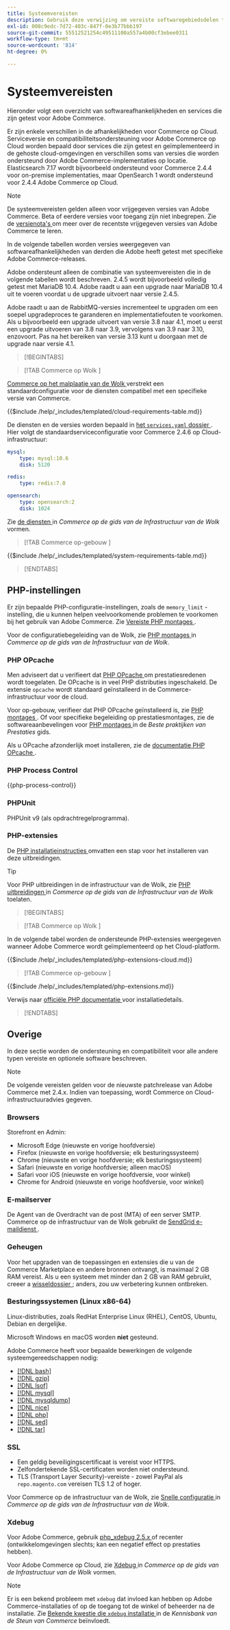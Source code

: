 ```yaml
---
title: Systeemvereisten
description: Gebruik deze verwijzing om vereiste softwaregebiedsdelen te identificeren die met de versies van Adobe Commerce zijn getest.
exl-id: 008c9edc-7d72-403c-847f-0e3b77bbb197
source-git-commit: 55512521254c49511100a557a4b00cf3ebee0311
workflow-type: tm+mt
source-wordcount: '814'
ht-degree: 0%

---
```


# Systeemvereisten

Hieronder volgt een overzicht van softwareafhankelijkheden en services die zijn getest voor Adobe Commerce.

Er zijn enkele verschillen in de afhankelijkheden voor Commerce op Cloud. Serviceversie en compatibiliteitsondersteuning voor Adobe Commerce op Cloud worden bepaald door services die zijn getest en geïmplementeerd in de gehoste cloud-omgevingen en verschillen soms van versies die worden ondersteund door Adobe Commerce-implementaties op locatie. Elasticsearch 7.17 wordt bijvoorbeeld ondersteund voor Commerce 2.4.4 voor on-premise implementaties, maar OpenSearch 1 wordt ondersteund voor 2.4.4 Adobe Commerce op Cloud.

>[!NOTE]
>
>De systeemvereisten gelden alleen voor vrijgegeven versies van Adobe Commerce. Beta of eerdere versies voor toegang zijn niet inbegrepen. Zie de [ versienota&#39;s ](../release/release-notes/overview.md) om meer over de recentste vrijgegeven versies van Adobe Commerce te leren.

In de volgende tabellen worden versies weergegeven van softwareafhankelijkheden van derden die Adobe heeft getest met specifieke Adobe Commerce-releases.

Adobe ondersteunt alleen de combinatie van systeemvereisten die in de volgende tabellen wordt beschreven. 2.4.5 wordt bijvoorbeeld volledig getest met MariaDB 10.4. Adobe raadt u aan een upgrade naar MariaDB 10.4 uit te voeren voordat u de upgrade uitvoert naar versie 2.4.5.

Adobe raadt u aan de RabbitMQ-versies incrementeel te upgraden om een soepel upgradeproces te garanderen en implementatiefouten te voorkomen. Als u bijvoorbeeld een upgrade uitvoert van versie 3.8 naar 4.1, moet u eerst een upgrade uitvoeren van 3.8 naar 3.9, vervolgens van 3.9 naar 3.10, enzovoort. Pas na het bereiken van versie 3.13 kunt u doorgaan met de upgrade naar versie 4.1.

>[!BEGINTABS]

>[!TAB  Commerce op Wolk ]

[ Commerce op het malplaatje van de Wolk ](https://github.com/magento/magento-cloud) verstrekt een standaardconfiguratie voor de diensten compatibel met een specifieke versie van Commerce.

{{$include /help/_includes/templated/cloud-requirements-table.md}}

De diensten en de versies worden bepaald in [ het `services.yaml` dossier ](https://github.com/magento/magento-cloud/blob/master/.magento/services.yaml). Hier volgt de standaardserviceconfiguratie voor Commerce 2.4.6 op Cloud-infrastructuur:

```yaml
mysql:
    type: mysql:10.6
    disk: 5120

redis:
    type: redis:7.0

opensearch:
    type: opensearch:2
    disk: 1024
```

Zie [ de diensten ](https://experienceleague.adobe.com/docs/commerce-cloud-service/user-guide/configure/service/services-yaml.html?lang=nl-NL) in _Commerce op de gids van de Infrastructuur van de Wolk_ vormen.

>[!TAB  Commerce op-gebouw ]

{{$include /help/_includes/templated/system-requirements-table.md}}

>[!ENDTABS]

## PHP-instellingen

Er zijn bepaalde PHP-configuratie-instellingen, zoals de `memory_limit` -instelling, die u kunnen helpen veelvoorkomende problemen te voorkomen bij het gebruik van Adobe Commerce. Zie [ Vereiste PHP montages ](prerequisites/php-settings.md).

Voor de configuratiebegeleiding van de Wolk, zie [ PHP montages ](https://experienceleague.adobe.com/docs/commerce-cloud-service/user-guide/configure/app/php-settings.html?lang=nl-NL) in _Commerce op de gids van de Infrastructuur van de Wolk_.

### PHP OPcache

Men adviseert dat u verifieert dat [ PHP OPcache ](https://www.php.net/manual/en/intro.opcache.php) om prestatiesredenen wordt toegelaten. De OPcache is in veel PHP distributies ingeschakeld. De extensie `opcache` wordt standaard geïnstalleerd in de Commerce-infrastructuur voor de cloud.

Voor op-gebouw, verifieer dat PHP OPcache geïnstalleerd is, zie [ PHP montages ](prerequisites/php-settings.md). Of voor specifieke begeleiding op prestatiesmontages, zie de softwareaanbevelingen voor [ PHP montages ](https://experienceleague.adobe.com/docs/commerce-operations/performance-best-practices/software.html?lang=nl-NL#php-settings) in de _Beste praktijken van Prestaties_ gids.

Als u OPcache afzonderlijk moet installeren, zie de [ documentatie PHP OPcache ](https://www.php.net/manual/en/opcache.setup.php).

### PHP Process Control

{{php-process-control}}

### PHPUnit

PHPUnit v9 (als opdrachtregelprogramma).

### PHP-extensies

De [ PHP installatieinstructies ](prerequisites/php-settings.md) omvatten een stap voor het installeren van deze uitbreidingen.

>[!TIP]
>
>Voor PHP uitbreidingen in de infrastructuur van de Wolk, zie [ PHP uitbreidingen ](https://experienceleague.adobe.com/docs/commerce-cloud-service/user-guide/configure/app/php-settings.html?lang=nl-NL#enable-extensions) in _Commerce op de gids van de Infrastructuur van de Wolk_ toelaten.

>[!BEGINTABS]

>[!TAB  Commerce op Wolk ]

In de volgende tabel worden de ondersteunde PHP-extensies weergegeven wanneer Adobe Commerce wordt geïmplementeerd op het Cloud-platform.

{{$include /help/_includes/templated/php-extensions-cloud.md}}

>[!TAB  Commerce op-gebouw ]

{{$include /help/_includes/templated/php-extensions.md}}

Verwijs naar [ officiële PHP documentatie ](https://www.php.net/manual/en/extensions.php) voor installatiedetails.

>[!ENDTABS]

## Overige

In deze sectie worden de ondersteuning en compatibiliteit voor alle andere typen vereiste en optionele software beschreven.

>[!NOTE]
>
>De volgende vereisten gelden voor de nieuwste patchrelease van Adobe Commerce met 2.4.x. Indien van toepassing, wordt Commerce on Cloud-infrastructuuradvies gegeven.

### Browsers

Storefront en Admin:

- Microsoft Edge (nieuwste en vorige hoofdversie)
- Firefox (nieuwste en vorige hoofdversie; elk besturingssysteem)
- Chrome (nieuwste en vorige hoofdversie; elk besturingssysteem)
- Safari (nieuwste en vorige hoofdversie; alleen macOS)
- Safari voor iOS (nieuwste en vorige hoofdversie, voor winkel)
- Chrome for Android (nieuwste en vorige hoofdversie, voor winkel)

### E-mailserver

De Agent van de Overdracht van de post (MTA) of een server SMTP. Commerce op de infrastructuur van de Wolk gebruikt de [ SendGrid e-maildienst ](https://experienceleague.adobe.com/docs/commerce-cloud-service/user-guide/project/sendgrid.html?lang=nl-NL).

### Geheugen

Voor het upgraden van de toepassingen en extensies die u van de Commerce Marketplace en andere bronnen ontvangt, is maximaal 2 GB RAM vereist. Als u een systeem met minder dan 2 GB van RAM gebruikt, creeer a [ wisseldossier ](https://support.magento.com/hc/en-us/articles/360032980432); anders, zou uw verbetering kunnen ontbreken.

### Besturingssystemen (Linux x86-64)

Linux-distributies, zoals RedHat Enterprise Linux (RHEL), CentOS, Ubuntu, Debian en dergelijke.

Microsoft Windows en macOS worden **niet** gesteund.

Adobe Commerce heeft voor bepaalde bewerkingen de volgende systeemgereedschappen nodig:

- [[!DNL bash]](https://www.gnu.org/software/bash/)
- [[!DNL gzip]](https://www.gzip.org/)
- [[!DNL lsof]](https://linux.die.net/man/8/lsof)
- [[!DNL mysql]](https://www.mysql.com/)
- [[!DNL mysqldump]](https://dev.mysql.com/doc/refman/8.0/en/mysqldump.html)
- [[!DNL nice]](https://linux.die.net/man/1/nice)
- [[!DNL php]](https://www.php.net/)
- [[!DNL sed]](https://www.gnu.org/software/sed/manual/sed.html)
- [[!DNL tar]](https://linux.die.net/man/1/tar)

### SSL

- Een geldig beveiligingscertificaat is vereist voor HTTPS.
- Zelfondertekende SSL-certificaten worden niet ondersteund.
- TLS (Transport Layer Security)-vereiste - zowel PayPal als `repo.magento.com` vereisen TLS 1.2 of hoger.

Voor Commerce op de infrastructuur van de Wolk, zie [ Snelle configuratie ](https://experienceleague.adobe.com/docs/commerce-cloud-service/user-guide/cdn/setup-fastly/fastly-configuration.html?lang=nl-NL) in _Commerce op de gids van de Infrastructuur van de Wolk_.

### Xdebug

Voor Adobe Commerce, gebruik [ php_xdebug 2.5.x ](https://xdebug.org/download) of recenter (ontwikkelomgevingen slechts; kan een negatief effect op prestaties hebben).

Voor Adobe Commerce op Cloud, zie [ Xdebug ](https://experienceleague.adobe.com/docs/commerce-cloud-service/user-guide/develop/test/debug.html?lang=nl-NL) in _Commerce op de gids van de Infrastructuur van de Wolk_ vormen.

>[!NOTE]
>
>Er is een bekend probleem met `xdebug` dat invloed kan hebben op Adobe Commerce-installaties of op de toegang tot de winkel of beheerder na de installatie. Zie [ Bekende kwestie die `xdebug` installatie ](https://experienceleague.adobe.com/docs/commerce-knowledge-base/kb/troubleshooting/miscellaneous/known-issues-that-affect-installation.html?lang=nl-NL) in de _Kennisbank van de Steun van Commerce_ beïnvloedt.


<!-- Last updated from includes: 2025-08-18 10:08:31 -->
